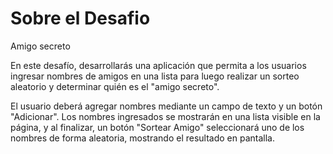 <h1>Sobre el Desafio</h1>

<p>Amigo secreto</p>

En este desafío, desarrollarás una aplicación que permita a los usuarios ingresar nombres de amigos en una lista para luego realizar 
un sorteo aleatorio y determinar quién es el "amigo secreto".

El usuario deberá agregar nombres mediante un campo de texto y un botón "Adicionar". Los nombres ingresados se mostrarán en una lista visible 
en la página, y al finalizar, un botón "Sortear Amigo" seleccionará uno de los nombres de forma aleatoria, mostrando el resultado en pantalla.
